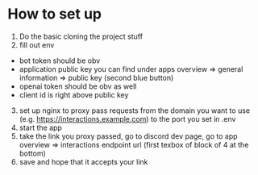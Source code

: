 # How to set up

1) Do the basic cloning the project stuff
2) fill out env
- bot token should be obv
- application public key you can find under apps overview => general information => public key (second blue button)
- openai token should be obv as well
- client id is right above public key
3) set up nginx to proxy pass requests from the domain you want to use (e.g. https://interactions.example.com) to the port you set in .env
4) start the app
5) take the link you proxy passed, go to discord dev page, go to app overview => interactions endpoint url (first texbox of block of 4 at the bottom)
6) save and hope that it accepts your link